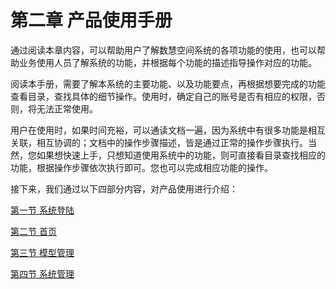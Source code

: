 # 第二章 产品使用手册

通过阅读本章内容，可以帮助用户了解数慧空间系统的各项功能的使用，也可以帮助业务使用人员了解系统的功能，并根据每个功能的描述指导操作对应的功能。

阅读本手册，需要了解本系统的主要功能、以及功能要点，再根据想要完成的功能查看目录，查找具体的细节操作。使用时，确定自己的账号是否有相应的权限，否则，将无法正常使用。

用户在使用时，如果时间充裕，可以通读文档一遍，因为系统中有很多功能是相互关联，相互协调的；文档中的操作步骤描述，皆是通过正常的操作步骤执行。当然，您如果想快速上手，只想知道使用系统中的功能，则可直接看目录查找相应的功能，根据操作步骤依次执行即可。您也可以完成相应功能的操作。

接下来，我们通过以下四部分内容，对产品使用进行介绍：

[第一节   系统登陆](/chan-pin-shi-yong-shou-ce/xi-tong-deng-lu.md)

[第二节   首页](/chan-pin-shi-yong-shou-ce/shou-ye.md)

[第三节   模型管理](/chan-pin-shi-yong-shou-ce/mo-xing-guan-li.md)

[第四节   系统管理](/chan-pin-shi-yong-shou-ce/xi-tong-guan-li.md)


